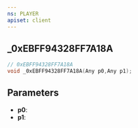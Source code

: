 ```yaml
---
ns: PLAYER
apiset: client
---
```

## _0xEBFF94328FF7A18A

```c
// 0xEBFF94328FF7A18A
void _0xEBFF94328FF7A18A(Any p0,Any p1);
```


## Parameters
* **p0**:
* **p1**:



